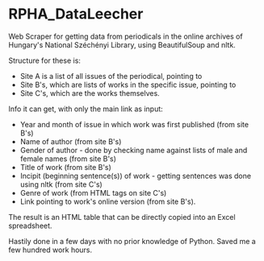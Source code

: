 # RPHA_DataLeecher
Web Scraper for getting data from periodicals in the online archives of Hungary's National Széchényi Library, using BeautifulSoup and nltk. 

Structure for these is: 
- Site A is a list of all issues of the periodical, pointing to
- Site B's, which are lists of works in the specific issue, pointing to
- Site C's, which are the works themselves.

Info it can get, with only the main link as input:
- Year and month of issue in which work was first published (from site B's)
- Name of author (from site B's)
- Gender of author - done by checking name against lists of male and female names (from site B's)
- Title of work (from site B's)
- Incipit (beginning sentence(s)) of work - getting sentences was done using nltk (from site C's)
- Genre of work (from HTML tags on site C's)
- Link pointing to work's online version (from site B's).

The result is an HTML table that can be directly copied into an Excel spreadsheet.


Hastily done in a few days with no prior knowledge of Python. Saved me a few hundred work hours. 
